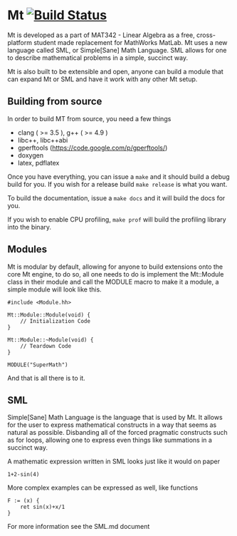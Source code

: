 # Mt [![Build Status](https://travis-ci.org/XAMPP/Mt.svg)](https://travis-ci.org/XAMPP/Mt)
Mt is developed as a part of MAT342 - Linear Algebra as a free, cross-platform student made replacement for MathWorks MatLab. Mt uses a new language called SML, or Simple[Sane] Math Language. SML allows for one to describe mathematical problems in a simple, succinct way.

Mt is also built to be extensible and open, anyone can build a module that can expand Mt or SML and have it work with any other Mt setup.

## Building from source

In order to build MT from source, you need a few things

 * clang ( >= 3.5 ), g++ ( >= 4.9 )
 * libc++, libc++abi
 * gperftools (https://code.google.com/p/gperftools/)
 * doxygen
 * latex, pdflatex

Once you have everything, you can issue a `make` and it should build a debug build for you. If you wish for a release build `make release` is what you want.

To build the documentation, issue a `make docs` and it will build the docs for you.

If you wish to enable CPU profiling, `make prof` will build the profiling library into the binary.

## Modules

Mt is modular by default, allowing for anyone to build extensions onto the core Mt engine, to do so, all one needs to do is implement the Mt::Module class in their module and call the MODULE macro to make it a module, a simple module will look like this.

~~~{.cpp}
#include <Module.hh>

Mt::Module::Module(void) {
    // Initialization Code
}

Mt::Module::~Module(void) {
    // Teardown Code
}

MODULE("SuperMath")

~~~

And that is all there is to it.

## SML

Simple[Sane] Math Language is the language that is used by Mt. It allows for the user to express mathematical constructs in a way that seems as natural as possible. Disbanding all of the forced pragmatic constructs such as for loops, allowing one to express even things like summations in a succinct way.

A mathematic expression written in SML looks just like it would on paper

~~~
1+2-sin(4)
~~~

More complex examples can be expressed as well, like functions

~~~
F := (x) {
    ret sin(x)+x/1
}
~~~

For more information see the SML.md document
